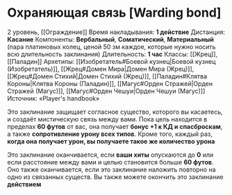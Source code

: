 # Охраняющая связь [Warding bond]
2 уровень, [[Ограждение]]
Время накладывания: **1 действие**
Дистанция: **Касание**
Компоненты: **Вербальный**, **Соматический**, **Материальный** (пара платиновых колец, ценой 50 зм каждое, которые нужно носить всю длительность заклинания)
Длительность: **1 час**
Классы: [[Жрец]], [[Паладин]]
Архетипы: [[Изобретатель#Боевой кузнец|Боевой кузнец (Изобретатель)]], [[Жрец#Домен Мира|Домен Мира (Жрец)]], [[Жрец#Домен Стихий|Домен Стихий (Жрец)]], [[Паладин#Клятва Короны|Клятва Короны (Паладин)]], [[Магус#Орден Стражей|Орден Стражей (Магус)]], [[Магус#Орден Чешуи|Орден Чешуи (Магус)]]
Источник: «Player's handbook»

Это заклинание защищает согласное существо, которого вы касаетесь, и создаёт мистическую связь между вами. Пока цель находится в пределах **60 футов** от вас, она получает **бонус +1 к КД и спасброскам**, а также **сопротивление урону всех типов**. Кроме того, каждый раз, **когда она получает урон, вы получаете такое же количество урона**

Это заклинание оканчивается, если **ваши хиты** опускаются до **0** или если расстояние между вами и целью становится больше **60 футов**. Оно также оканчивается, если это заклинание наложить повторно на одно из связанных существ. Вы также можете окончить это заклинание **действием**